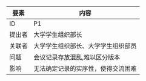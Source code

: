 | 要素 | 内容 |
| --- | --- |
| ID | P1 |
| 提出者 | 大学学生组织部长 |
| 关联者 | 大学学生组织部长、大学学生组织部员 |
| 问题 |会议记录存放混乱,难以区分版本|
| 影响 | 无法确定记录的实序性，使得交流困难 |


